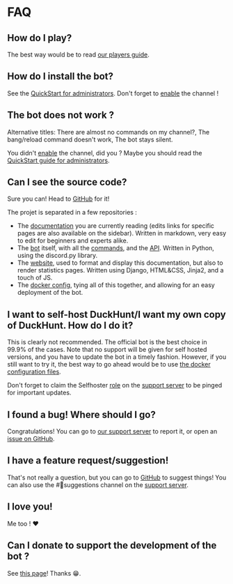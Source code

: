 # FAQ

## How do I play?

The best way would be to read [our players guide](players-quickstart.md).

## How do I install the bot?

See the [QuickStart for administrators](../bot-administration/admin-quickstart.md). Don't forget to [enable](https://duckhunt.me/commands/settings/enabled) the channel !

## The bot does not work ?

Alternative titles: There are almost no commands on my channel?, The bang/reload command doesn't work, The bot stays silent.

You didn't [enable](https://duckhunt.me/commands/settings/enabled) the channel, did you ? Maybe you should read the [QuickStart guide for administrators](../bot-administration/admin-quickstart.md).

## Can I see the source code?

Sure you can! Head to [GitHub](https://github.com/DuckHunt-discord) for it!

The projet is separated in a few repositories :

* The [documentation](https://github.com/DuckHunt-discord/duckhunt.me-docs) you are currently reading \(edits links for specific pages are also available on the sidebar\). Written in markdown, very easy to edit for beginners and experts alike.
* The [bot](https://github.com/DuckHunt-discord/DHV4) itself, with all the [commands](https://duckhunt.me/commands), and the [API](../the-duckhunt-api/channels-scores-and-stats.md). Written in Python, using the discord.py library.
* The [website](https://github.com/DuckHunt-discord/DHV4_Web), used to format and display this documentation, but also to render statistics pages. Written using Django, HTML&CSS, Jinja2, and a touch of JS.
* The [docker config](https://github.com/DuckHunt-discord/DuckHunt_Docker), tying all of this together, and allowing for an easy deployment of the bot.

## I want to self-host DuckHunt/I want my own copy of DuckHunt. How do I do it?

This is clearly not recommended. The official bot is the best choice in 99.9% of the cases. Note that no support will be given for self hosted versions, and you have to update the bot in a timely fashion. However, if you still want to try it, the best way to go ahead would be to use [the docker configuration files](https://github.com/DuckHunt-discord/DuckHunt_Docker).

Don't forget to claim the Selfhoster [role](../support-server/list-of-roles.md) on the [support server](https://discordapp.com/invite/2BksEkV) to be pinged for important updates.

## I found a bug! Where should I go?

Congratulations! You can go to [our support server](https://discordapp.com/invite/2BksEkV) to report it, or open an [issue on GitHub](https://github.com/DuckHunt-discord/DHV4/issues).

## I have a feature request/suggestion!

That's not really a question, but you can go to [GitHub](https://github.com/DuckHunt-discord/DHV4/issues) to suggest things! You can also use the \#🙋suggestions channel on the [support server](https://discord.com/invite/2BksEkV).

## I love you!

Me too ! ❤️

## Can I donate to support the development of the bot ?

See [this page](how-to-contribute-to-the-bot.md)! Thanks 😁.

